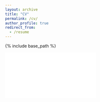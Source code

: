 ```yaml
---
layout: archive
title: "CV"
permalink: /cv/
author_profile: true
redirect_from:
  - /resume
---
```


{% include base_path %}

<embed src= "kobbyvandyck.github.io/files/Van_Dyck_cv_Jul2021 (2).pdf">
